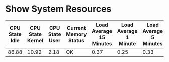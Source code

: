 # Show System Resources
| CPU State Idle | CPU State Kernel | CPU State User | Current Memory Status | Load Average 15 Minutes | Load Average 1 Minute | Load Average 5 Minutes | Memory Buffers | Memory Cached | Memory Usage Free | Memory Usage Total | Memory Usage Used | Processes Running | Processes Total | VM Free | VM Total |
| -------------- | ---------------- | -------------- | --------------------- | ----------------------- | --------------------- | ---------------------- | -------------- | ------------- | ----------------- | ------------------ | ----------------- | ----------------- | --------------- | ------- | -------- |
| 86.88 | 10.92 | 2.18 | OK | 0.37 | 0.25 | 0.33 | 137372 | 2340188 | 4381336 | 8159464 | 3778128 | 2 | 680 | 0 | 0 |